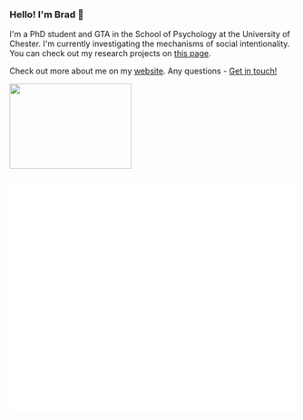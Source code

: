### Hello! I'm Brad 👋

I'm a PhD student and GTA in the School of Psychology at the University of Chester. I'm currently investigating the mechanisms of social intentionality. You can check out my research projects on [this page](https://github.com/BradKennedy-PhD). 

Check out more about me on my [website](https://bradleykennedy.co.uk). Any questions - [Get in touch!](https://bradleykennedy.co.uk/contact)

<img src="https://dl.dropbox.com/s/js5w2w3tltn58gy/RISC%20Logo%20crop.PNG?dl=0" data-canonical-src="https://gyazo.com/eb5c5741b6a9a16c692170a41a49c858.png" width="215" height="150" />

![Metrics](https://github.com/b-kennedy0/b-kennedy0/blob/master/github-metrics.svg)
